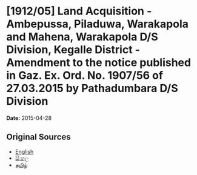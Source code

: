 # [1912/05] Land Acquisition - Ambepussa, Piladuwa, Warakapola and Mahena, Warakapola D/S Division, Kegalle District - Amendment to the notice published in Gaz. Ex. Ord. No. 1907/56 of 27.03.2015 by Pathadumbara D/S Division

**Date:** 2015-04-28

## Original Sources

- [English](https://documents.gov.lk/view/extra-gazettes/2015/4/1912-05_E.pdf)
- [සිංහල](https://documents.gov.lk/view/extra-gazettes/2015/4/1912-05_S.pdf)
- [தமிழ்](https://documents.gov.lk/view/extra-gazettes/2015/4/1912-05_T.pdf)

